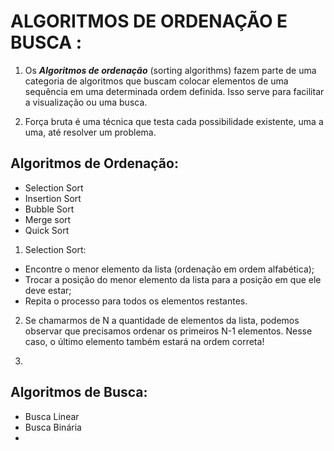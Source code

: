 # ALGORITMOS DE ORDENAÇÃO E BUSCA :

1. Os ***Algoritmos de ordenação*** (sorting algorithms) fazem parte de uma categoria de algoritmos que buscam colocar elementos de uma sequência em uma determinada ordem definida. Isso serve para facilitar a visualização ou uma busca.
   
2.  Força bruta é uma técnica que testa cada possibilidade existente, uma a uma, até resolver um problema.
   
## Algoritmos de Ordenação:

- Selection Sort
- Insertion Sort
- Bubble Sort
- Merge sort
- Quick Sort

1. Selection Sort:

- Encontre o menor elemento da lista (ordenação em ordem alfabética);
- Trocar a posição do menor elemento da lista para a posição em que ele deve estar; 
- Repita o processo para todos os elementos restantes.

2. Se chamarmos de N a quantidade de elementos da lista, podemos observar que precisamos ordenar os primeiros N-1 elementos. Nesse caso, o último elemento também estará na ordem correta!
   
3. 

## Algoritmos de Busca:

- Busca Linear
- Busca Binária
- 
